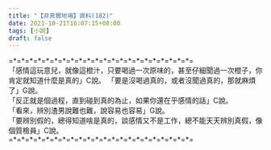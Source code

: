 ```yaml
---
title: "【非真實地場】資料(182)"
date: 2021-10-21T16:07:15+08:00
tags: [小說]
draft: false
---
```


=\*=\*=\*=\*=\*=\*=\*=\*=\*=\*=\*=\*=\*=\*=\*=\*=\*=\*=\*=\*=\*=\*=  
「感情這玩意兒，就像這橙汁，只要喝過一次原味的，甚至仔細聞過一次橙子，你肯定就知道什麼是真的」C說。 
「要是沒喝過真的，或者沒聞過真的，那就麻煩了」G說。  
「反正就是個過程，直到碰到真的為止，如果你還在乎感情的話」C說。  
「看來，辨別渣男說難也難，說容易也容易」G說。  
「要辨別假的，總得知道啥是真的，談感情又不是工作，總不能天天辨別真假，像個質檢員」C說。  
=\*=\*=\*=\*=\*=\*=\*=\*=\*=\*=\*=\*=\*=\*=\*=\*=\*=\*=\*=\*=\*=\*=  